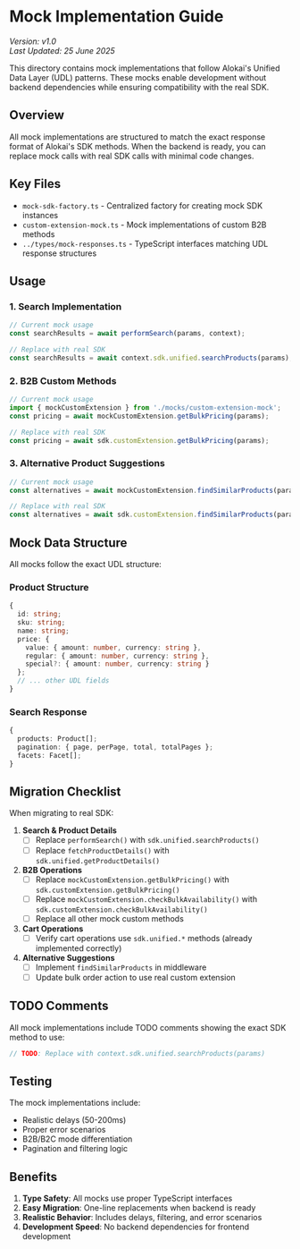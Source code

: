 # Mock Implementation Guide

*Version: v1.0*  
*Last Updated: 25 June 2025*

This directory contains mock implementations that follow Alokai's Unified Data Layer (UDL) patterns. These mocks enable development without backend dependencies while ensuring compatibility with the real SDK.

## Overview

All mock implementations are structured to match the exact response format of Alokai's SDK methods. When the backend is ready, you can replace mock calls with real SDK calls with minimal code changes.

## Key Files

- `mock-sdk-factory.ts` - Centralized factory for creating mock SDK instances
- `custom-extension-mock.ts` - Mock implementations of custom B2B methods
- `../types/mock-responses.ts` - TypeScript interfaces matching UDL response structures

## Usage

### 1. Search Implementation

```typescript
// Current mock usage
const searchResults = await performSearch(params, context);

// Replace with real SDK
const searchResults = await context.sdk.unified.searchProducts(params);
```

### 2. B2B Custom Methods

```typescript
// Current mock usage
import { mockCustomExtension } from './mocks/custom-extension-mock';
const pricing = await mockCustomExtension.getBulkPricing(params);

// Replace with real SDK
const pricing = await sdk.customExtension.getBulkPricing(params);
```

### 3. Alternative Product Suggestions

```typescript
// Current mock usage
const alternatives = await mockCustomExtension.findSimilarProducts(params);

// Replace with real SDK
const alternatives = await sdk.customExtension.findSimilarProducts(params);
```

## Mock Data Structure

All mocks follow the exact UDL structure:

### Product Structure
```typescript
{
  id: string;
  sku: string;
  name: string;
  price: {
    value: { amount: number, currency: string },
    regular: { amount: number, currency: string },
    special?: { amount: number, currency: string }
  };
  // ... other UDL fields
}
```

### Search Response
```typescript
{
  products: Product[];
  pagination: { page, perPage, total, totalPages };
  facets: Facet[];
}
```

## Migration Checklist

When migrating to real SDK:

1. **Search & Product Details**
   - [ ] Replace `performSearch()` with `sdk.unified.searchProducts()`
   - [ ] Replace `fetchProductDetails()` with `sdk.unified.getProductDetails()`

2. **B2B Operations**
   - [ ] Replace `mockCustomExtension.getBulkPricing()` with `sdk.customExtension.getBulkPricing()`
   - [ ] Replace `mockCustomExtension.checkBulkAvailability()` with `sdk.customExtension.checkBulkAvailability()`
   - [ ] Replace all other mock custom methods

3. **Cart Operations**
   - [ ] Verify cart operations use `sdk.unified.*` methods (already implemented correctly)

4. **Alternative Suggestions**
   - [ ] Implement `findSimilarProducts` in middleware
   - [ ] Update bulk order action to use real custom extension

## TODO Comments

All mock implementations include TODO comments showing the exact SDK method to use:

```typescript
// TODO: Replace with context.sdk.unified.searchProducts(params)
```

## Testing

The mock implementations include:
- Realistic delays (50-200ms)
- Proper error scenarios
- B2B/B2C mode differentiation
- Pagination and filtering logic

## Benefits

1. **Type Safety**: All mocks use proper TypeScript interfaces
2. **Easy Migration**: One-line replacements when backend is ready
3. **Realistic Behavior**: Includes delays, filtering, and error scenarios
4. **Development Speed**: No backend dependencies for frontend development
